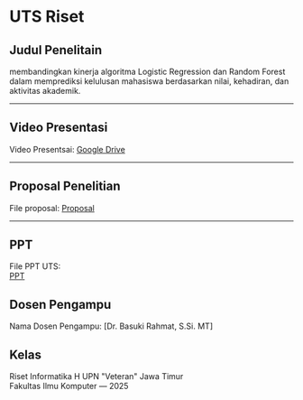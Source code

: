 # UTS Riset

## Judul Penelitain

membandingkan kinerja algoritma Logistic Regression dan Random Forest dalam memprediksi kelulusan mahasiswa berdasarkan nilai, kehadiran, dan aktivitas akademik.

---

## Video Presentasi

Video Presentsai:
[Google Drive](https://drive.google.com/file/d/1seSzT6BBLqXdeYkMlpLx_RKL2HfQJQZQ/view?usp=sharing)

---

## Proposal Penelitian

File proposal:
[Proposal](https://drive.google.com/file/d/1UC9DlrPVaRAm_F-OBypv5zSpzmgUgh_5/view?usp=sharing)

---

## PPT

File PPT UTS:  
[PPT](https://drive.google.com/file/d/1OitI4q4zUlLFE2Dwqg1awMx7TSrPpt2l/view?usp=drive_link)

## Dosen Pengampu

Nama Dosen Pengampu: [Dr. Basuki Rahmat, S.Si. MT]

## Kelas

Riset Informatika H
UPN "Veteran" Jawa Timur  
Fakultas Ilmu Komputer — 2025
